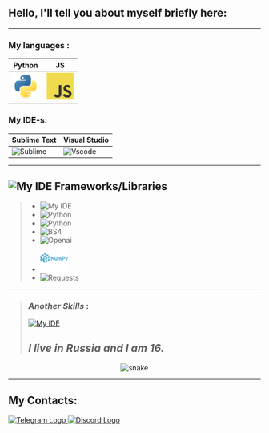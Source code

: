 ## Hello, I'll tell you about myself briefly here:
___
### My languages :
| Python  | JS |
|----------|----------|
|  <img src="https://github.com/devicons/devicon/blob/master/icons/python/python-original.svg" title="Python"  alt="Python" width="55" height="55"/> | <img src="https://github.com/devicons/devicon/blob/master/icons/javascript/javascript-original.svg" title="JavaScript" alt="JavaScript" width="55" height="55"/> 
### My IDE-s:
| Sublime Text  | Visual Studio |
|----------|---- |
|  <img src="https://skillicons.dev/icons?i=sublime" title="Sublime"  alt="Sublime" width="55" height="55"/> | <img src="https://skillicons.dev/icons?i=vscode" title="Vscodet" alt="Vscode" width="55" height="55"/> 

___
## ![My IDE](https://skillicons.dev/icons?i=bots,windows) Frameworks/Libraries
> * ![My IDE](https://skillicons.dev/icons?i=flask)
> * <img src="https://pytba.readthedocs.io/ru/latest/_static/logo.png" title="Telebot"  alt="Python" margin-left=100px width="55" height="55"/> 
> * <img src="https://avatars.githubusercontent.com/u/34474300?s=48&v=4" title="Python"  alt="Python" width="55" height="55"/> 
> * <img src="https://encrypted-tbn0.gstatic.com/images?q=tbn:ANd9GcTc_a5FunT8OzYGmdTautX7oNY3JJG4bDUkulQxeMMl6Hvoi9USF1QIvbiKFjmtQ4oktfc&usqp=CAU" title="Python"  alt="BS4" height="55">
> * <img src="https://upload.wikimedia.org/wikipedia/commons/thumb/0/04/ChatGPT_logo.svg/800px-ChatGPT_logo.svg.png" title="OpenAI"  alt="Openai" width="55" height="55">
> * <img src="https://github.com/devicons/devicon/blob/master/icons/numpy/numpy-plain-wordmark.svg" title="Python"  alt="Python" width="55" height="55"/> 
> * <img src="https://upload.wikimedia.org/wikipedia/commons/thumb/a/aa/Requests_Python_Logo.png/187px-Requests_Python_Logo.png" title="Reuqests"  alt="Requests" width="55" /> 
___
> ### _Another Skills_ :
> [![My IDE](https://skillicons.dev/icons?i=css,html,sqlite)](https://skillicons.dev)
> ## *I live in Russia and I am 16.*
<p align="center"><img width="1000" src="https://github.com/sammorozov/sammorozov/blob/main/assets/github-snake.svg" alt="snake"/></p>

___
## My Contacts:


<div style="display: inline-block; margin-right: 10px;">
    <a href="https://t.me/AH6EJ_UHTEPHETA">
        <img src="https://upload.wikimedia.org/wikipedia/commons/8/82/Telegram_logo.svg" alt="Telegram Logo" style="width: 100px; height: 50px;">
    <a href="https://discord.com/users/737349861963202700/">
        <img src="https://skillicons.dev/icons?i=discord" alt="Discord Logo" style="width: 50px; height: 50px;"></a></div>

